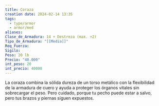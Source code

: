 ```yaml
---
title: Coraza
creation date: 2024-02-14 13:35
tags:
  - type/armor
  - armor/med
aliases: 
Clase_de_Armadura: 14 + Destreza (max. +2)
Tipo_de_Armadura: "[[Media]]"
Req_Fuerza: 
Sigilo: 
Peso: 20 lb
Precio: "40.000"
int_peso: 20
int_precio: 40000
---
```

La coraza combina la sólida dureza de un torso metálico con la flexibilidad de la armadura de cuero y ayuda a proteger los órganos vitales sin sobrecargar el peso. Pero cuidado, porque tu pecho puede estar a salvo, pero tus brazos y piernas siguen expuestos.